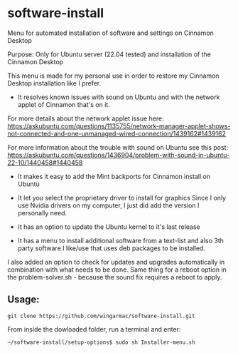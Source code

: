 # software-install
Menu for automated installation of software and settings on Cinnamon Desktop

Purpose: Only for Ubuntu server (22.04 tested) and installation of the Cinnamon Desktop

This menu is made for my personal use in order to restore my Cinnamon Desktop installation like I prefer.

- It resolves known issues with sound on Ubuntu and with the network applet of Cinnamon that's on it.

For more details about the network applet issue here:
https://askubuntu.com/questions/1135755/network-manager-applet-shows-not-connected-and-one-unmanaged-wired-connection/1439162#1439162

For more information about the trouble with sound on Ubuntu see this post:
https://askubuntu.com/questions/1436904/problem-with-sound-in-ubuntu-22-10/1440458#1440458

- It makes it easy to add the Mint backports for Cinnamon install on Ubuntu
- It let you select the proprietary driver to install for graphics
Since I only use Nvidia drivers on my computer, I just did add the version I personally need.

- It has an option to update the Ubuntu kernel to it's last release
- It has a menu to install additional software from a text-list and also 3th party software I like/use that uses deb packages to be installed.

I also added an option to check for updates and upgrades automatically in combination with what needs to be done.
Same thing for a reboot option in the problem-solver.sh - because the sound fix requires a reboot to apply.

Usage:
---

`git clone https://github.com/wingarmac/software-install.git`

From inside the dowloaded folder, run a terminal and enter:

`~/software-install/setup-options$ sudo sh Installer-menu.sh`


  
